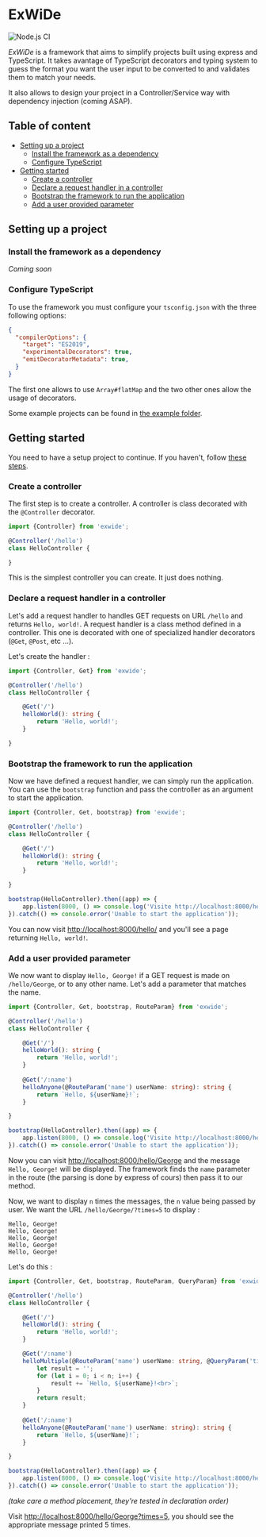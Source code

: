 # ExWiDe

![Node.js CI](https://github.com/BrokenSwing/exwide/workflows/Node.js%20CI/badge.svg)

*ExWiDe* is a framework that aims to simplify projects built using express 
and TypeScript. It takes avantage of TypeScript decorators and typing system to guess the format
you want the user input to be converted to and validates them to match your needs.

It also allows to design your project in a Controller/Service way with dependency injection 
(coming ASAP).

## Table of content

* [Setting up a project](#setting-up-a-project)
    * [Install the framework as a dependency](#install-the-framework-as-a-dependency)
    * [Configure TypeScript](#configure-typescript)
* [Getting started](#getting-started)
    * [Create a controller](#create-a-controller)
    * [Declare a request handler in a controller](#declare-a-request-handler-in-a-controller)
    * [Bootstrap the framework to run the application](#bootstrap-the-framework-to-run-the-application)
    * [Add a user provided parameter](#add-a-user-provided-parameter)

## Setting up a project

### Install the framework as a dependency

*Coming soon*

### Configure TypeScript

To use the framework you must configure your `tsconfig.json` with the three following options:
```json
{
  "compilerOptions": {
    "target": "ES2019",
    "experimentalDecorators": true,
    "emitDecoratorMetadata": true,
  }
}
```

The first one allows to use `Array#flatMap` and the two other ones allow the usage of decorators.

Some example projects can be found in [the example folder](https://github.com/BrokenSwing/exwide/tree/master/examples).

## Getting started

You need to have a setup project to continue. If you haven't, follow [these steps](#setting-up-a-project).

### Create a controller

The first step is to create a controller. A controller is class decorated with the `@Controller`
decorator.

```ts
import {Controller} from 'exwide';

@Controller('/hello')
class HelloController {

}
```

This is the simplest controller you can create. It just does nothing.

### Declare a request handler in a controller

Let's add a request handler to handles GET requests on URL `/hello` and returns `Hello, world!`.
A request handler is a class method defined in a controller. This one is decorated with one 
of specialized handler decorators (`@Get`, `@Post`, etc ...).

Let's create the handler :
```ts
import {Controller, Get} from 'exwide';

@Controller('/hello')
class HelloController {

    @Get('/')
    helloWorld(): string {
        return 'Hello, world!';
    }

}
```

### Bootstrap the framework to run the application

Now we have defined a request handler, we can simply run the application. You can
use the `bootstrap` function and pass the controller as an argument to start the application.

```ts
import {Controller, Get, bootstrap} from 'exwide';

@Controller('/hello')
class HelloController {

    @Get('/')
    helloWorld(): string {
        return 'Hello, world!';
    }

}

bootstrap(HelloController).then((app) => {
    app.listen(8000, () => console.log('Visite http://localhost:8000/hello/'));
}).catch(() => console.error('Unable to start the application'));
```

You can now visit [http://localhost:8000/hello/](http://localhost:8000/hello/) and you'll see
a page returning `Hello, world!`.

### Add a user provided parameter

We now want to display `Hello, George!` if a GET request is made on `/hello/George`, or
to any other name. Let's add a parameter that matches the name.

```ts
import {Controller, Get, bootstrap, RouteParam} from 'exwide';

@Controller('/hello')
class HelloController {

    @Get('/')
    helloWorld(): string {
        return 'Hello, world!';
    }
    
    @Get('/:name')
    helloAnyone(@RouteParam('name') userName: string): string {
        return `Hello, ${userName}!`;
    }

}

bootstrap(HelloController).then((app) => {
    app.listen(8000, () => console.log('Visite http://localhost:8000/hello/George'));
}).catch(() => console.error('Unable to start the application'));
```

Now you can visit [http://localhost:8000/hello/George](http://localhost:8000/hello/George) and
the message `Hello, George!` will be displayed. The framework finds the `name` parameter in the
route (the parsing is done by express of cours) then pass it to our method.

Now, we want to display `n` times the messages, the `n` value being passed by user. We want
the URL `/hello/George/?times=5` to display :
```text
Hello, George!
Hello, George!
Hello, George!
Hello, George!
Hello, George!
```

Let's do this :
```ts
import {Controller, Get, bootstrap, RouteParam, QueryParam} from 'exwide';

@Controller('/hello')
class HelloController {

    @Get('/')
    helloWorld(): string {
        return 'Hello, world!';
    }

    @Get('/:name')
    helloMultiple(@RouteParam('name') userName: string, @QueryParam('times') n: number): string {
        let result = '';
        for (let i = 0; i < n; i++) {
            result += `Hello, ${userName}!<br>`;
        }
        return result;
    }
    
    @Get('/:name')
    helloAnyone(@RouteParam('name') userName: string): string {
        return `Hello, ${userName}!`;
    }

}

bootstrap(HelloController).then((app) => {
    app.listen(8000, () => console.log('Visite http://localhost:8000/hello/George?times=5'));
}).catch(() => console.error('Unable to start the application'));
```

*(take care a method placement, they're tested in declaration order)*

Visit [http://localhost:8000/hello/George?times=5](http://localhost:8000/hello/George?times=5),
you should see the appropriate message printed 5 times.
